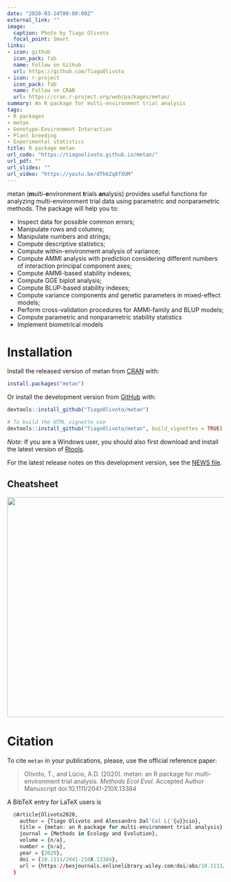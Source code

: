 ```yaml
---
date: "2020-03-24T00:00:00Z"
external_link: ""
image:
  caption: Photo by Tiago Olivoto
  focal_point: Smart
links:
- icon: github
  icon_pack: fab
  name: Follow on Github
  url: https://github.com/TiagoOlivoto
- icon: r-project
  icon_pack: fab
  name: Follow on CRAN
  url: https://cran.r-project.org/web/packages/metan/
summary: An R package for multi-environment trial analysis
tags:
- R packages
- metan
- Genotype-Environment Interaction
- Plant breeding
- Experimental statistics
title: R package metan
url_code: "https://tiagoolivoto.github.io/metan/"
url_pdf: ""
url_slides: ""
url_video: "https://youtu.be/dTh6Zq8fXUM"
---
```


metan (**m**ulti-**e**nvironment **t**rials **an**alysis) provides useful functions for analyzing multi-environment trial data using parametric and nonparametric methods. The package will help you to:
  - Inspect data for possible common errors;
  - Manipulate rows and columns;
  - Manipulate numbers and strings;
  - Compute descriptive statistics;
  - Compute within-environment analysis of variance;
  - Compute AMMI analysis with prediction considering different numbers
    of interaction principal component axes;
  - Compute AMMI-based stability indexes;
  - Compute GGE biplot analysis;
  - Compute BLUP-based stability indexes;
  - Compute variance components and genetic parameters in mixed-effect
    models;
  - Perform cross-validation procedures for AMMI-family and BLUP models;
  - Compute parametric and nonparametric stability statistics
  - Implement biometrical models

# Installation

Install the released version of metan from
[CRAN](https://CRAN.R-project.org/package=metan) with:

``` r
install.packages("metan")
```

Or install the development version from
[GitHub](https://github.com/TiagoOlivoto/metan) with:

``` r
devtools::install_github("TiagoOlivoto/metan")

# To build the HTML vignette use
devtools::install_github("TiagoOlivoto/metan", build_vignettes = TRUE)
```

*Note*: If you are a Windows user, you should also first download and
install the latest version of
[Rtools](https://cran.r-project.org/bin/windows/Rtools/).

For the latest release notes on this development version, see the [NEWS
file](https://tiagoolivoto.github.io/metan/news/index.html).

## Cheatsheet

<a href="https://github.com/TiagoOlivoto/metan/raw/master/metan_cheat_sheet.pdf"><img src="https://raw.githubusercontent.com/TiagoOlivoto/metan/master/man/figures/metan_cheat_sheet.png" width="720" height="510"/></a>


# Citation

To cite `metan` in your publications, please, use the official reference paper:
> Olivoto, T., and Lúcio, A.D. (2020). metan: an R package for multi-environment trial analysis. *Methods Ecol Evol*. Accepted Author Manuscript doi:10.1111/2041-210X.13384

A BibTeX entry for LaTeX users is


``` r
  @Article{Olivoto2020,
    author = {Tiago Olivoto and Alessandro Dal'Col L{'{u}}cio},
    title = {metan: an R package for multi-environment trial analysis},
    journal = {Methods in Ecology and Evolution},
    volume = {n/a},
    number = {n/a},
    year = {2020},
    doi = {10.1111/2041-210X.13384},
    url = {https://besjournals.onlinelibrary.wiley.com/doi/abs/10.1111/2041-210X.13384},
  }
```

